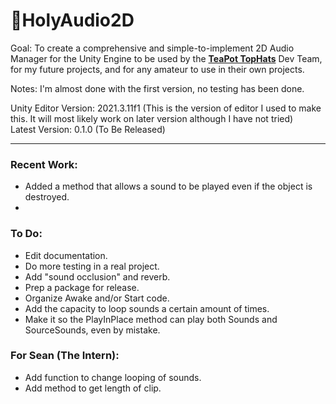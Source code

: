 # 🍑HolyAudio2D
Goal: To create a comprehensive and simple-to-implement 2D Audio Manager for the Unity Engine to be used by the <a href="https://github.com/TeaPot-TopHats"><strong>TeaPot TopHats</strong></a> Dev Team, for my future projects, and for any amateur to use in their own projects.  

Notes: I'm almost done with the first version, no testing has been done.

Unity Editor Version: 2021.3.11f1 (This is the version of editor I used to make this. It will most likely work on later version although I have not tried)  
Latest Version: 0.1.0 (To Be Released)

---
### Recent Work: 
- Added a method that allows a sound to be played even if the object is destroyed.
- 
### To Do: 
- Edit documentation.
- Do more testing in a real project.
- Add "sound occlusion" and reverb.
- Prep a package for release.
- Organize Awake and/or Start code. 
- Add the capacity to loop sounds a certain amount of times.
- Make it so the PlayInPlace method can play both Sounds and SourceSounds, even by mistake.

### For Sean (The Intern):
- Add function to change looping of sounds.
- Add method to get length of clip.
